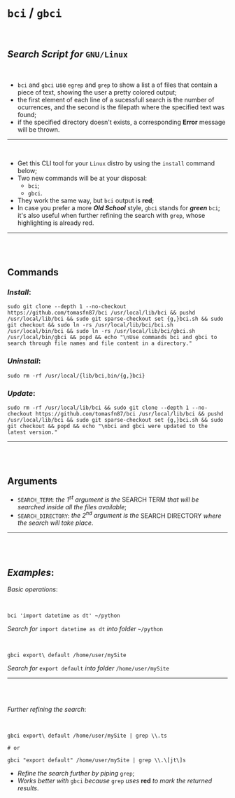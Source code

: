 # `bci` / `gbci`

<br>

## *Search Script for* `GNU/Linux`

<br>

- `bci` and `gbci` use `egrep` and `grep` to show a list a of files that contain a piece of text, showing the user a pretty colored output;
- the first element of each line of a sucessfull search is the number of ocurrences, and the second is the filepath where the specified text was found;
- if the specified directory doesn't exists, a corresponding **Error** message will be thrown.

---

<br>

- Get this CLI tool for your `Linux` distro by using the `install` command below;
- Two new commands will be at your disposal:
  - `bci`;
  - `gbci`.
- They work the same way, but `bci` output is __red__;
- In case you prefer a more *__Old School__* style, `gbci` stands for *__green__* `bci`; it's also useful when further refining the search with `grep`, whose highlighting is already red.

---

<br><br>

## Commands

### *__Install__*:

```shell
sudo git clone --depth 1 --no-checkout https://github.com/tomasfn87/bci /usr/local/lib/bci && pushd /usr/local/lib/bci && sudo git sparse-checkout set {g,}bci.sh && sudo git checkout && sudo ln -rs /usr/local/lib/bci/bci.sh /usr/local/bin/bci && sudo ln -rs /usr/local/lib/bci/gbci.sh /usr/local/bin/gbci && popd && echo "\nUse commands bci and gbci to search through file names and file content in a directory."
```

### *__Uninstall__*:

```shell
sudo rm -rf /usr/local/{lib/bci,bin/{g,}bci}
```

### *__Update__*:

```shell
sudo rm -rf /usr/local/lib/bci && sudo git clone --depth 1 --no-checkout https://github.com/tomasfn87/bci /usr/local/lib/bci && pushd /usr/local/lib/bci && sudo git sparse-checkout set {g,}bci.sh && sudo git checkout && popd && echo "\nbci and gbci were updated to the latest version."
```

---

<br><br>

## Arguments

- `SEARCH_TERM`: _the 1<sup>st</sup> argument is the_ SEARCH TERM _that will be searched inside all the files available_;
- `SEARCH_DIRECTORY`: _the 2<sup>nd</sup> argument is the_ SEARCH DIRECTORY _where the search will take place_.

---

<br><br>

## _Examples_:

*Basic operations*:

<br>

```shell
bci 'import datetime as dt' ~/python
```

*Search for* `import datetime as dt` *into folder* `~/python`

<br>

```shell
gbci export\ default /home/user/mySite
```

*Search for* `export default` *into folder* `/home/user/mySite`

---

<br><br>

*Further refining the search*:

<br>

```shell
gbci export\ default /home/user/mySite | grep \\.ts

# or

gbci "export default" /home/user/mySite | grep \\.\[jt\]s
```

- *Refine the search further by piping* `grep`;
- *Works better with* `gbci` *because* `grep` *uses* **red** *to mark the returned results*.
